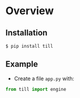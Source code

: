 # Overview

## Installation

```console
$ pip install till
```


## Example

* Create a file `app.py` with:

```python
from till import engine
```